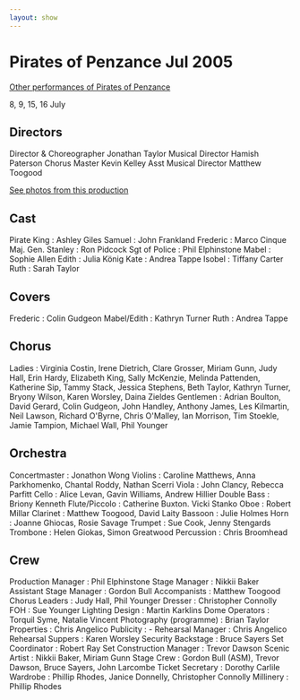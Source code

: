 ```yaml
---
layout: show
---
```

# Pirates of Penzance Jul 2005

[Other performances of Pirates of Penzance](../pirates.html)

8, 9, 15, 16 July

## Directors

Director & Choreographer
    Jonathan Taylor
Musical Director
    Hamish Paterson
Chorus Master
    Kevin Kelley
Asst Musical Director
    Matthew Toogood

[See photos from this production](2pirates_photos.html)

## Cast
Pirate King
: Ashley Giles
Samuel
: John Frankland
Frederic
: Marco Cinque
Maj. Gen. Stanley
: Ron Pidcock
Sgt of Police
: Phil Elphinstone
Mabel
: Sophie Allen
Edith
: Julia König
Kate
: Andrea Tappe
Isobel
: Tiffany Carter
Ruth
: Sarah Taylor

## Covers
Frederic
: Colin Gudgeon
Mabel/Edith
: Kathryn Turner
Ruth
: Andrea Tappe

## Chorus
Ladies
: Virginia Costin, Irene Dietrich, Clare Grosser, Miriam Gunn, Judy Hall, Erin Hardy, Elizabeth King, Sally McKenzie, Melinda Pattenden, Katherine Sip, Tammy Stack, Jessica Stephens, Beth Taylor, Kathryn Turner, Bryony Wilson, Karen Worsley, Daina Zieldes
Gentlemen
: Adrian Boulton, David Gerard, Colin Gudgeon, John Handley, Anthony James, Les Kilmartin, Neil Lawson, Richard O'Byrne, Chris O'Malley, Ian Morrison, Tim Stoekle, Jamie Tampion, Michael Wall, Phil Younger

## Orchestra
Concertmaster
: Jonathon Wong
Violins
: Caroline Matthews, Anna Parkhomenko, Chantal Roddy, Nathan Scerri
Viola
: John Clancy, Rebecca Parfitt
Cello
: Alice Levan, Gavin Williams, Andrew Hillier
Double Bass
: Briony Kenneth
Flute/Piccolo
: Catherine Buxton.  Vicki Stanko
Oboe
: Robert Millar
Clarinet
: Matthew Toogood, David Laity
Bassoon
: Julie Holmes
Horn
: Joanne Ghiocas, Rosie Savage
Trumpet
: Sue Cook, Jenny Stengards
Trombone
: Helen Giokas, Simon Greatwood
Percussion
: Chris Broomhead

## Crew
Production Manager
: Phil Elphinstone
Stage Manager
: Nikkii Baker
Assistant Stage Manager
: Gordon Bull
Accompanists
: Matthew Toogood
Chorus Leaders
: Judy Hall, Phil Younger
Dresser
: Christopher Connolly
FOH
: Sue Younger
Lighting Design
: Martin Karklins
Dome Operators
: Torquil Syme, Natalie Vincent
Photography (programme)
: Brian Taylor
Properties
: Chris Angelico
Publicity
: -
Rehearsal Manager
: Chris Angelico
Rehearsal Suppers
: Karen Worsley
Security Backstage
: Bruce Sayers
Set Coordinator
: Robert Ray
Set Construction Manager
: Trevor Dawson
Scenic Artist
: Nikkii Baker, Miriam Gunn
Stage Crew
: Gordon Bull (ASM), Trevor Dawson, Bruce Sayers, John Larcombe
Ticket Secretary
: Dorothy Carlile
Wardrobe
: Phillip Rhodes, Janice Donnelly, Christopher Connolly
Millinery
: Phillip Rhodes
